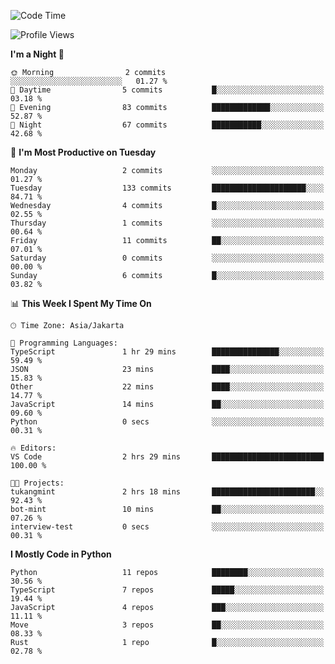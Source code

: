 <!--START_SECTION:waka-->
![Code Time](http://img.shields.io/badge/Code%20Time-1%2C719%20hrs%206%20mins-blue)

![Profile Views](http://img.shields.io/badge/Profile%20Views-2-blue)

**I'm a Night 🦉** 

```text
🌞 Morning                2 commits           ░░░░░░░░░░░░░░░░░░░░░░░░░   01.27 % 
🌆 Daytime                5 commits           █░░░░░░░░░░░░░░░░░░░░░░░░   03.18 % 
🌃 Evening                83 commits          █████████████░░░░░░░░░░░░   52.87 % 
🌙 Night                  67 commits          ███████████░░░░░░░░░░░░░░   42.68 % 
```
📅 **I'm Most Productive on Tuesday** 

```text
Monday                   2 commits           ░░░░░░░░░░░░░░░░░░░░░░░░░   01.27 % 
Tuesday                  133 commits         █████████████████████░░░░   84.71 % 
Wednesday                4 commits           █░░░░░░░░░░░░░░░░░░░░░░░░   02.55 % 
Thursday                 1 commits           ░░░░░░░░░░░░░░░░░░░░░░░░░   00.64 % 
Friday                   11 commits          ██░░░░░░░░░░░░░░░░░░░░░░░   07.01 % 
Saturday                 0 commits           ░░░░░░░░░░░░░░░░░░░░░░░░░   00.00 % 
Sunday                   6 commits           █░░░░░░░░░░░░░░░░░░░░░░░░   03.82 % 
```


📊 **This Week I Spent My Time On** 

```text
🕑︎ Time Zone: Asia/Jakarta

💬 Programming Languages: 
TypeScript               1 hr 29 mins        ███████████████░░░░░░░░░░   59.49 % 
JSON                     23 mins             ████░░░░░░░░░░░░░░░░░░░░░   15.83 % 
Other                    22 mins             ████░░░░░░░░░░░░░░░░░░░░░   14.77 % 
JavaScript               14 mins             ██░░░░░░░░░░░░░░░░░░░░░░░   09.60 % 
Python                   0 secs              ░░░░░░░░░░░░░░░░░░░░░░░░░   00.31 % 

🔥 Editors: 
VS Code                  2 hrs 29 mins       █████████████████████████   100.00 % 

🐱‍💻 Projects: 
tukangmint               2 hrs 18 mins       ███████████████████████░░   92.43 % 
bot-mint                 10 mins             ██░░░░░░░░░░░░░░░░░░░░░░░   07.26 % 
interview-test           0 secs              ░░░░░░░░░░░░░░░░░░░░░░░░░   00.31 % 
```

**I Mostly Code in Python** 

```text
Python                   11 repos            ████████░░░░░░░░░░░░░░░░░   30.56 % 
TypeScript               7 repos             █████░░░░░░░░░░░░░░░░░░░░   19.44 % 
JavaScript               4 repos             ███░░░░░░░░░░░░░░░░░░░░░░   11.11 % 
Move                     3 repos             ██░░░░░░░░░░░░░░░░░░░░░░░   08.33 % 
Rust                     1 repo              █░░░░░░░░░░░░░░░░░░░░░░░░   02.78 % 
```




<!--END_SECTION:waka-->
